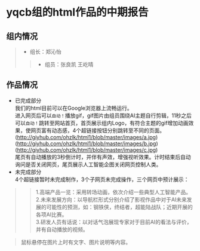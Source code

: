 yqcb组的html作品的中期报告
========
组内情况
------
>* 组长：郑沁怡
>>* 组员：张良凯    王屹晴

作品情况
---------
* 已完成部分<br>
    我们的html目前可以在Google浏览器上流畅运行。<br>
    进入网页后可以`自动！`播放gif，gif图片由组员围绕AI主题自行剪辑，11秒之后可以`自动！`跳转至网站首页，首页展示组内Logo，有符合主题的gif增加动画效果，使网页富有动态感，4个超链接按钮分别跳转至不同的页面。<br>
(http://giyhub.com/ohzlk/html1/blob/master/images/a.jpg)<br>
(http://giyhub.com/ohzlk/html1/blob/master/images/b.jpg)<br>
(http://giyhub.com/ohzlk/html1/blob/master/images/c.jpg)<br>
    尾页有自动播放的3秒倒计时，并伴有声效，增强视听效果。计时结束后自动询问是否关闭网页，尾页展示人工智能企图关闭网页控制人类。<br>
* 未完成部分<br>
    4个超链接暂时未完成制作，3个子网页未完成操作，三个网页中预计展示：<br>
>>1.高端产品一览：采用转场动画，依次介绍一些典型人工智能产品。<br>
>>2.未来发展方向：以导航栏形式分别介绍了影视作品中对于AI未来发展的可能性的预测，如：钢铁侠，终结者，超能陆战队；近期开展的各项AI比赛。<br>
>>3.研发人员有话说：以对话气泡展现专家对于目前AI的看法与评价，并有自动播放的视频。<br>

>鼠标悬停在图片上时有文字、图片说明等内容。
